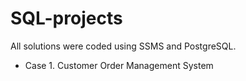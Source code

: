 # SQL-projects

All solutions were coded using SSMS and PostgreSQL.

+ Case 1. Customer Order Management System
